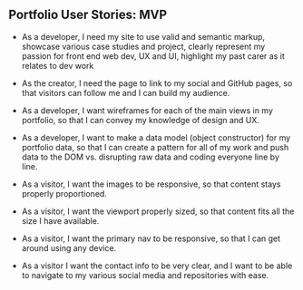 ## Portfolio User Stories: MVP


* As a developer, I need my site to use valid and semantic markup, showcase various case studies and project, clearly represent my passion for front end web dev, UX and UI, highlight my past carer as it relates to dev work

* As the creator, I need the page to link to my social and GitHub pages, so that visitors can follow me and I can build my audience.

* As a developer, I want wireframes for each of the main views in my portfolio, so that I can convey my knowledge of design and UX.

* As a developer, I want to make a data model (object constructor) for my portfolio data, so that I can create a pattern for all of my work and push data to the DOM vs. disrupting raw data and coding everyone line by line.

* As a visitor, I want the images to be responsive, so that content stays properly proportioned.

* As a visitor, I want the viewport properly sized, so that content fits all the size I have available.

* As a visitor, I want the primary nav to be responsive, so that I can get around using any device.

* As a visitor I want the contact info to be very clear, and I want to be able to navigate to my various social media and repositories with ease.
